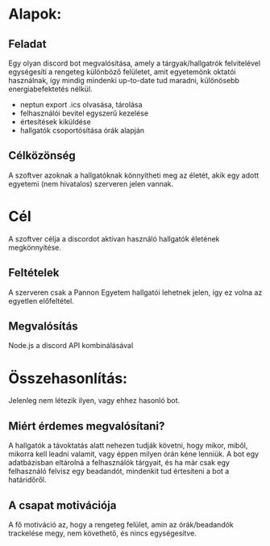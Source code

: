 # Alapok:

## Feladat
Egy olyan discord bot megvalósítása, amely a tárgyak/hallgatrók felvitelével egységesíti a rengeteg különböző felületet, amit egyetemönk oktatói használnak, így mindig mindenki up-to-date tud maradni, különösebb energiabefektetés nélkül. 
- neptun export .ics olvasása, tárolása
- felhasználói bevitel egyszerű kezelése
- értesítések kiküldése
- hallgatók csoportósítása órák alapján

## Célközönség
A szoftver azoknak a hallgatóknak könnyítheti meg az életét, akik egy adott egyetemi (nem hivatalos) szerveren jelen vannak.

# Cél
A szoftver célja a discordot aktívan használó hallgatók életének megkönnyítése.

## Feltételek
A szerveren csak a Pannon Egyetem hallgatói lehetnek jelen, így ez volna az egyetlen előfeltétel.

## Megvalósítás
Node.js a discord API kombinálásával

# Összehasonlítás:
Jelenleg nem létezik ilyen, vagy ehhez hasonló bot.

## Miért érdemes megvalósítani?
A hallgatók a távoktatás alatt nehezen tudják követni, hogy mikor, miből, mikorra kell leadni valamit, vagy éppen milyen órán kéne lenniük. A bot egy adatbázisban eltárolná a felhasználók tárgyait, és ha már csak egy felhasználó felvisz egy beadandót, mindenkit tud értesíteni a bot a határidőről.

## A csapat motivációja
A fő motiváció az, hogy a rengeteg felület, amin az órák/beadandók trackelése megy, nem követhető, és nincs egységesítve.
